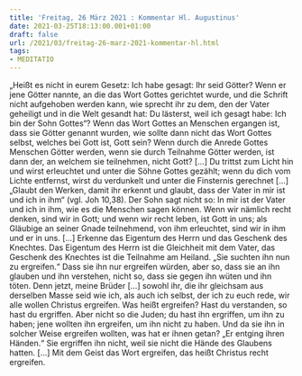 ```yaml
---
title: 'Freitag, 26 März 2021 : Kommentar Hl. Augustinus'
date: 2021-03-25T18:13:00.001+01:00
draft: false
url: /2021/03/freitag-26-marz-2021-kommentar-hl.html
tags: 
- MEDITATIO
---
```


„Heißt es nicht in eurem Gesetz: Ich habe gesagt: Ihr seid Götter? Wenn er jene Götter nannte, an die das Wort Gottes gerichtet wurde, und die Schrift nicht aufgehoben werden kann, wie sprecht ihr zu dem, den der Vater geheiligt und in die Welt gesandt hat: Du lästerst, weil ich gesagt habe: Ich bin der Sohn Gottes“? Wenn das Wort Gottes an Menschen ergangen ist, dass sie Götter genannt wurden, wie sollte dann nicht das Wort Gottes selbst, welches bei Gott ist, Gott sein? Wenn durch die Anrede Gottes Menschen Götter werden, wenn sie durch Teilnahme Götter werden, ist dann der, an welchem sie teilnehmen, nicht Gott? \[…\] Du trittst zum Licht hin und wirst erleuchtet und unter die Söhne Gottes gezählt; wenn du dich vom Lichte entfernst, wirst du verdunkelt und unter die Finsternis gerechnet \[…\] „Glaubt den Werken, damit ihr erkennt und glaubt, dass der Vater in mir ist und ich in ihm“ (vgl. Joh 10,38). Der Sohn sagt nicht so: In mir ist der Vater und ich in ihm, wie es die Menschen sagen können. Wenn wir nämlich recht denken, sind wir in Gott; und wenn wir recht leben, ist Gott in uns; als Gläubige an seiner Gnade teilnehmend, von ihm erleuchtet, sind wir in ihm und er in uns. \[…\] Erkenne das Eigentum des Herrn und das Geschenk des Knechtes. Das Eigentum des Herrn ist die Gleichheit mit dem Vater, das Geschenk des Knechtes ist die Teilnahme am Heiland. „Sie suchten ihn nun zu ergreifen.“ Dass sie ihn nur ergreifen würden, aber so, dass sie an ihn glauben und ihn verstehen, nicht so, dass sie gegen ihn wüten und ihn töten. Denn jetzt, meine Brüder \[…\] sowohl ihr, die ihr gleichsam aus derselben Masse seid wie ich, als auch ich selbst, der ich zu euch rede, wir alle wollen Christus ergreifen. Was heißt ergreifen? Hast du verstanden, so hast du ergriffen. Aber nicht so die Juden; du hast ihn ergriffen, um ihn zu haben; jene wollten ihn ergreifen, um ihn nicht zu haben. Und da sie ihn in solcher Weise ergreifen wollten, was hat er ihnen getan? „Er entging ihren Händen.“ Sie ergriffen ihn nicht, weil sie nicht die Hände des Glaubens hatten. \[…\] Mit dem Geist das Wort ergreifen, das heißt Christus recht ergreifen.